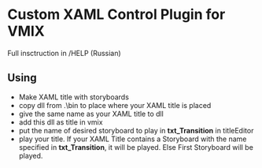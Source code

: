 # Custom XAML Control Plugin for VMIX

Full insctruction in /HELP (Russian)

## Using

- Make XAML title with storyboards
- copy dll from .\bin to place where your XAML title is placed
- give the same name as your XAML title to dll
- add this dll as title in vmix
- put the name of desired storyboard to play in **txt_Transition** in titleEditor
- play your title. If your XAML Title contains a Storyboard with the name specified in **txt_Transition**, it will be played. Else First Storyboard will be played.
